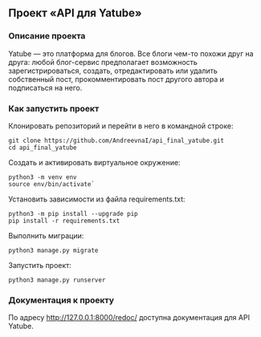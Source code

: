 ## Проект «API для Yatube»
### Описание проекта
Yatube — это платформа для блогов. Все блоги чем-то похожи друг на друга: любой блог-сервис предполагает возможность зарегистрироваться, создать, отредактировать или удалить собственный пост, прокомментировать пост другого автора и подписаться на него.


### Как запустить проект

Клонировать репозиторий и перейти в него в командной строке:

```
git clone https://github.com/AndreevnaI/api_final_yatube.git
cd api_final_yatube
```

Cоздать и активировать виртуальное окружение:

```
python3 -m venv env
source env/bin/activate`
```

Установить зависимости из файла requirements.txt:

```
python3 -m pip install --upgrade pip
pip install -r requirements.txt
```

Выполнить миграции:

```
python3 manage.py migrate
```

Запустить проект:

```
python3 manage.py runserver
```

### Документация к проекту
По адресу  http://127.0.0.1:8000/redoc/ доступна документация для API Yatube.
